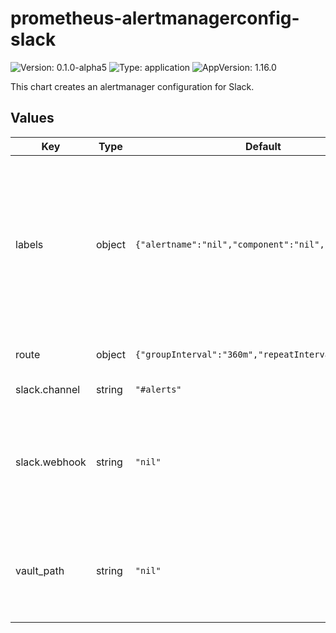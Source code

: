 # prometheus-alertmanagerconfig-slack

![Version: 0.1.0-alpha5](https://img.shields.io/badge/Version-0.1.0--alpha5-informational?style=flat-square) ![Type: application](https://img.shields.io/badge/Type-application-informational?style=flat-square) ![AppVersion: 1.16.0](https://img.shields.io/badge/AppVersion-1.16.0-informational?style=flat-square)

This chart creates an alertmanager configuration for Slack.

## Values

| Key | Type | Default | Description |
|-----|------|---------|-------------|
| labels | object | `{"alertname":"nil","component":"nil","team":"nil"}` | These labels are additional filters you can use to keep these notifications for one particular team, component, or alert. Note: you must set the same filters (with the exception of alertname) on the alert definition itself. The alert definition is also refered to as the prometheusrule. |
| route | object | `{"groupInterval":"360m","repeatInterval":"360m"}` | Amount of time to fire an alert again after the first one is sent. |
| slack.channel | string | `"#alerts"` | The slack channel you want alerts sent to. |
| slack.webhook | string | `"nil"` | Leave this value as `nil` if you provided a `vault_path`. Otherwise, this value must be set. You CANNOT have a `vault_path` and `slack.webhook` defined at the same time. |
| vault_path | string | `"nil"` | Path for to the `opsgenie_apikey` in vault. They key must be named `slack_webhook`. The path can be anything ex. `secret/kv-v2-glueops/notifications` |
